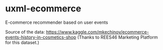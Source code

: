 # uxml-ecommerce
E-commerce recommender based on user events

Source of the data: https://www.kaggle.com/mkechinov/ecommerce-events-history-in-cosmetics-shop
(Thanks to REES46 Marketing Platform for this dataset.)